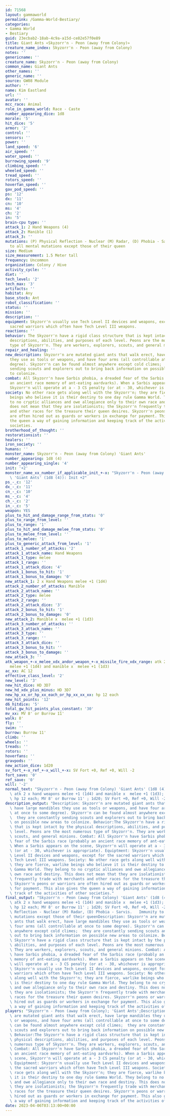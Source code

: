 ```yaml
---
id: 71568
layout: gammaworld
permalink: /Gamma-World-Bestiary/
categories:
- Gamma World
- Bestiary
guid: 23ecbab2-18ab-4c9a-a15d-ce82e57f0e89
title: Giant Ants «Skyzorr'n - Peon (away from Colony)»
creature_name_index: Skyzorr'n - Peon (away from Colony)
notes: ''
genericname: ''
creature_name: Skyzorr'n - Peon (away from Colony)
common_name: Giant Ants
other_names: ''
generic_name: ''
source: GW08 Module
author: ''
name: Kim Eastland
url: ''
avatar: ''
mcc_race: Animal
role_in_gamma_world: Race - Caste
number_appearing_dice: 1d8
morale: '5'
hit_dice: '5'
armor: '2'
control: ''
sensors: ''
power: ''
land_speed: '6'
air_speed: ''
water_speed: ''
burrowing_speed: '9'
climbing_speed: ''
wheeled_speed: ''
tread_speed: ''
rotors_speed: ''
hoverfan_speed: ''
gav_pod_speed: ''
ps: '12'
dx: '11'
cn: '10'
ms: '4'
ch: '2'
in: '5'
brain-cpu type: ''
attack_1: 2 Hand Weapons (4)
attack_2: Manible (1)
attack_3: ''
mutations: (P) Physical Reflection - Nuclear (M) Radar, (D) Phobia - Sarvis.   Immunity
  to all mental mutations except those of their queen
size: Medium
size_measurement: 1.5 Meter tall
frequency: Uncommon
organization: Colony / Hive
activity_cycle: ''
diet: ''
tech_level: '2'
tech_max: '3'
artifacts: ''
habitat: Any
base_stock: Ant
robot_classification: ''
status: ''
mission: ''
description: ''
equipment: Skyzorr'n usually use Tech Level II devices and weapons, except for the
  sacred warriors which often have Tech Level III weapons.
reactions: ''
behavior: The Skyzorr'n have a rigid class structure that is kept intact by the physical
  descriptions, abilities, and purposes of each level. Peons are the most numerous
  type of Skyzorr'n. They are workers, explorers, scouts, and general minions.
repair_and_healing: ''
new_description: Skyzorr'n are mutated giant ants that walk erect, have large mandibles
  they use as tools or weapons, and have four arms (all controllable at once to some
  degree). Skyzorr'n can be found almost anywhere except cold climes;  they are constantly
  sending scouts and explorers out to bring back information on possible new areas
  to colonize.
combat: All Skyzorr'n have Sarbis phobia, a dreaded fear of the Sarbis race (probably
  an ancient race memory of ant-eating aardvarks). When a Sarbis appears on the scene,
  Skyzorr'n will operate at a - 3 CS penalty (or at - 30, whichever is appropriate).
society: No other race gets along well with the Skyzorr'n; they are fierce, warlike
  beings who believe it is their destiny to one day rule Gamma World. They belong
  to no cryptic alliances and owe allegiance only to their own race and destiny. This
  does not mean that they are isolationists; the Skyzorr'n frequently trade with merchants
  and other races for the treasure their queen desires. Skyzorr'n peons or warriors
  are often hired out as guards or workers in exchange for payment. This also gives
  the queen a way of gaining information and keeping track of the activities of other
  societies.
brotherhood_of_thought: ''
restorationsist: ''
healers: ''
iron_society: ''
humans: ''
monster_name: Skyzorr'n - Peon (away from Colony) 'Giant Ants'
number_appearing: 1d8 (4)
number_appearing_single: '4'
init: '+2'
monster_name_xx_number_if_applicable_init_+-x: "Skyzorr'n - Peon (away from Colony)\
  \ 'Giant Ants' (1d8 (4)): Init +2"
ps_-_c: '12'
dx_-_c: '11'
cn_-_c: '10'
ms_-_c: '4'
ch_-_c: '2'
in_-_c: '5'
weapon: YES
plus_to_hit_and_damage_range_from_stats: '0'
plus_to_range_from_level: ''
plus_to_range: '1'
plus_to_hit_and_damage_melee_from_stats: '0'
plus_to_melee_from_level: ''
plus_to_melee: '1'
plus_to_generic_attack_from_level: '1'
attack_1_number_of_attacks: '2'
attack_1_attack_name: Hand Weapons
attack_1_type: melee
attack_1_range: ''
attack_1_attack_dice: '4'
attack_1_bonus_to_hit: '1'
attack_1_bonus_to_damage: '0'
new_attack_1: 2 x Hand Weapons melee +1 (1d4)
attack_2_number_of_attacks: Manible
attack_2_attack_name: ''
attack_2_type: melee
attack_2_range: ''
attack_2_attack_dice: '3'
attack_2_bonus_to_hit: '1'
attack_2_bonus_to_damage: '0'
new_attack_2: Manible x  melee +1 (1d3)
attack_3_number_of_attacks: ''
attack_3_attack_name: ''
attack_3_type: ''
attack_3_range: ''
attack_3_attack_dice: ''
attack_3_bonus_to_hit: ''
attack_3_bonus_to_damage: ''
new_attack_3: ''
atk_weapon_+-x_melee_xdx_andor_weapon_+-x_missile_fire_xdx_range: atk 2 x hand weapons
  melee +1 (1d4) and manible x  melee +1 (1d3)
ac_xx: AC 12
effective_class_level: '2'
new_level: '3'
new_hit_dice: HD 3D7
new_hd_xdx_plus_minus: HD 3D7
new_hp_xx_or_hp_xx_each_or_hp_xx_xx_xx: hp 12 each
new_hit_points: '12'
d6_hitdice: '5'
total_gw_hit_points_plus_constant: '30'
mv_xx: MV 8' or Burrow 11'
walk: 8'
fly: ''
swim: ''
burrow: Burrow 11'
climb: ''
wheels: ''
treads: ''
rotors: ''
hoverfans: ''
gravpods: ''
new_action_dice: 1d20
sv_fort_+-x_ref_+-x_will_+-x: SV Fort +0, Ref +0, Will -2
fort_save: '0'
ref_save: '0'
will: '-2'
normal_text: "Skyzorr'n - Peon (away from Colony) 'Giant Ants' (1d8 (4)): Init +2;\
  \ atk 2 x hand weapons melee +1 (1d4) and manible x  melee +1 (1d3); AC 12; HD 3D7\
  \ hp 12 each; MV 8' or Burrow 11' ; 1d20; SV Fort +0, Ref +0, Will -2"
description_output: "Description: Skyzorr'n are mutated giant ants that walk erect,\
  \ have large mandibles they use as tools or weapons, and have four arms (all controllable\
  \ at once to some degree). Skyzorr'n can be found almost anywhere except cold climes;\
  \  they are constantly sending scouts and explorers out to bring back information\
  \ on possible new areas to colonize. Behavior:The Skyzorr'n have a rigid class structure\
  \ that is kept intact by the physical descriptions, abilities, and purposes of each\
  \ level. Peons are the most numerous type of Skyzorr'n. They are workers, explorers,\
  \ scouts, and general minions. Combat: All Skyzorr'n have Sarbis phobia, a dreaded\
  \ fear of the Sarbis race (probably an ancient race memory of ant-eating aardvarks).\
  \ When a Sarbis appears on the scene, Skyzorr'n will operate at a - 3 CS penalty\
  \ (or at - 30, whichever is appropriate). Equiptment: Skyzorr'n usually use Tech\
  \ Level II devices and weapons, except for the sacred warriors which often have\
  \ Tech Level III weapons. Society: No other race gets along well with the Skyzorr'n;\
  \ they are fierce, warlike beings who believe it is their destiny to one day rule\
  \ Gamma World. They belong to no cryptic alliances and owe allegiance only to their\
  \ own race and destiny. This does not mean that they are isolationists; the Skyzorr'n\
  \ frequently trade with merchants and other races for the treasure their queen desires.\
  \ Skyzorr'n peons or warriors are often hired out as guards or workers in exchange\
  \ for payment. This also gives the queen a way of gaining information and keeping\
  \ track of the activities of other societies."
final_output: "Skyzorr'n - Peon (away from Colony) 'Giant Ants' (1d8 (4)): Init +2;\
  \ atk 2 x hand weapons melee +1 (1d4) and manible x  melee +1 (1d3); AC 12; HD 3D7\
  \ hp 12 each; MV 8' or Burrow 11' ; 1d20; SV Fort +0, Ref +0, Will -2(P) Physical\
  \ Reflection - Nuclear (M) Radar, (D) Phobia - Sarvis.   Immunity to all mental\
  \ mutations except those of their queenDescription: Skyzorr'n are mutated giant\
  \ ants that walk erect, have large mandibles they use as tools or weapons, and have\
  \ four arms (all controllable at once to some degree). Skyzorr'n can be found almost\
  \ anywhere except cold climes;  they are constantly sending scouts and explorers\
  \ out to bring back information on possible new areas to colonize. Behavior:The\
  \ Skyzorr'n have a rigid class structure that is kept intact by the physical descriptions,\
  \ abilities, and purposes of each level. Peons are the most numerous type of Skyzorr'n.\
  \ They are workers, explorers, scouts, and general minions. Combat: All Skyzorr'n\
  \ have Sarbis phobia, a dreaded fear of the Sarbis race (probably an ancient race\
  \ memory of ant-eating aardvarks). When a Sarbis appears on the scene, Skyzorr'n\
  \ will operate at a - 3 CS penalty (or at - 30, whichever is appropriate). Equiptment:\
  \ Skyzorr'n usually use Tech Level II devices and weapons, except for the sacred\
  \ warriors which often have Tech Level III weapons. Society: No other race gets\
  \ along well with the Skyzorr'n; they are fierce, warlike beings who believe it\
  \ is their destiny to one day rule Gamma World. They belong to no cryptic alliances\
  \ and owe allegiance only to their own race and destiny. This does not mean that\
  \ they are isolationists; the Skyzorr'n frequently trade with merchants and other\
  \ races for the treasure their queen desires. Skyzorr'n peons or warriors are often\
  \ hired out as guards or workers in exchange for payment. This also gives the queen\
  \ a way of gaining information and keeping track of the activities of other societies."
players: "Skyzorr'n - Peon (away from Colony); 'Giant Ants';Description: Skyzorr'n\
  \ are mutated giant ants that walk erect, have large mandibles they use as tools\
  \ or weapons, and have four arms (all controllable at once to some degree). Skyzorr'n\
  \ can be found almost anywhere except cold climes;  they are constantly sending\
  \ scouts and explorers out to bring back information on possible new areas to colonize.\
  \ Behavior:The Skyzorr'n have a rigid class structure that is kept intact by the\
  \ physical descriptions, abilities, and purposes of each level. Peons are the most\
  \ numerous type of Skyzorr'n. They are workers, explorers, scouts, and general minions.\
  \ Combat: All Skyzorr'n have Sarbis phobia, a dreaded fear of the Sarbis race (probably\
  \ an ancient race memory of ant-eating aardvarks). When a Sarbis appears on the\
  \ scene, Skyzorr'n will operate at a - 3 CS penalty (or at - 30, whichever is appropriate).\
  \ Equiptment: Skyzorr'n usually use Tech Level II devices and weapons, except for\
  \ the sacred warriors which often have Tech Level III weapons. Society: No other\
  \ race gets along well with the Skyzorr'n; they are fierce, warlike beings who believe\
  \ it is their destiny to one day rule Gamma World. They belong to no cryptic alliances\
  \ and owe allegiance only to their own race and destiny. This does not mean that\
  \ they are isolationists; the Skyzorr'n frequently trade with merchants and other\
  \ races for the treasure their queen desires. Skyzorr'n peons or warriors are often\
  \ hired out as guards or workers in exchange for payment. This also gives the queen\
  \ a way of gaining information and keeping track of the activities of other societies.|"
date: 2023-04-06T03:13:00+00:00
---
```

</br>